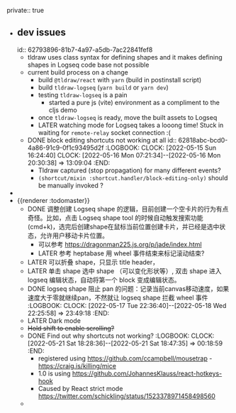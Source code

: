 private:: true

- ## dev issues
  id:: 62793896-81b7-4a97-a5db-7ac22841fef8
	- tldraw uses class syntax for defining shapes and it makes defining shapes in Logseq code base not possible
	- current build process on a change
		- build `@tldraw/react` with `yarn` (build in postinstall script)
		- build `tldraw-logseq` (`yarn build` or `yarn dev`)
		- testing `tldraw-logseq` is a pain
			- started a pure js (vite) environment as a compliment to the cljs demo
		- once `tldraw-logseq` is ready, move the built assets to Logseq
		- LATER watching mode for Logseq takes a looong time! Stuck in waiting for `remote-relay` socket connection :(
	- DONE block editing shortcuts not working at all
	  id:: 62818abc-bcd0-4a86-91c9-0f1c93495d2f
	  :LOGBOOK:
	  CLOCK: [2022-05-15 Sun 16:24:40]
	  CLOCK: [2022-05-16 Mon 07:21:34]--[2022-05-16 Mon 20:30:38] =>  13:09:04
	  :END:
		- Tldraw captured (stop propagation) for many different events?
		- `(shortcut/mixin :shortcut.handler/block-editing-only)` should be manually invoked ?
-
- {{renderer :todomaster}}
	- DONE 调整创建 Logseq shape 的逻辑，目前创建一个空卡片的行为有点奇怪。比如，点击 Logseq shape tool 的时候自动触发搜索功能 (cmd+k)，选完后创建shape在鼠标当前位置创建卡片，并已经是选中状态，允许用户移动卡片位置。
		- 可以参考 https://dragonman225.js.org/p/jade/index.html
		- LATER 参考 heptabase 用 wheel 事件结束来标记滚动结束?
	- LATER 可以折叠 shape，只显示 title header，
	- LATER 单击 shape 选中 shape （可以变化形状等）, 双击 shape 进入 logseq 编辑状态，自动将第一个 block 变成编辑状态。
	- DONE logseq shape 阻止 pan 的问题：记录当前canvas移动速度，如果速度大于零就继续pan，不然就让 logseq shape 拦截 wheel 事件
	  :LOGBOOK:
	  CLOCK: [2022-05-17 Tue 22:36:40]--[2022-05-18 Wed 22:25:58] =>  23:49:18
	  :END:
	- LATER Dark mode
	- ~~Hold shift to enable scrolling?~~
	- DONE Find out why shortcuts not working?
	  :LOGBOOK:
	  CLOCK: [2022-05-21 Sat 18:28:36]--[2022-05-21 Sat 18:47:35] =>  00:18:59
	  :END:
		- registered using https://github.com/ccampbell/mousetrap - https://craig.is/killing/mice
		- 1.0 is using https://github.com/JohannesKlauss/react-hotkeys-hook
		- Caused by React strict mode https://twitter.com/schickling/status/1523378971458498560
	-